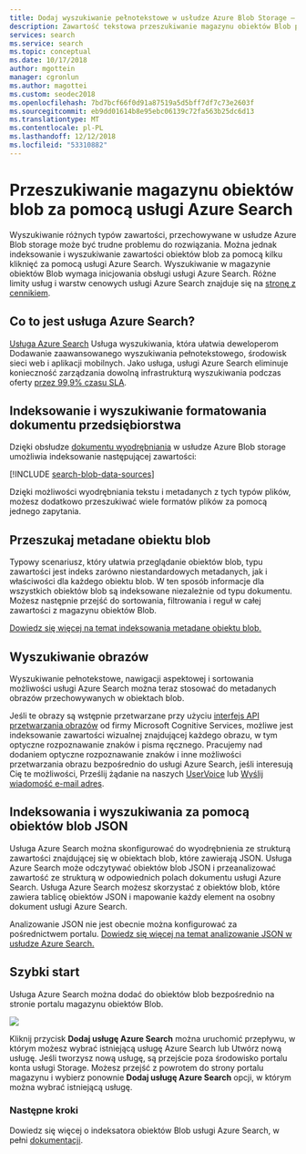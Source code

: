 ```yaml
---
title: Dodaj wyszukiwanie pełnotekstowe w usłudze Azure Blob Storage — usługi Azure Search
description: Zawartość tekstowa przeszukiwanie magazynu obiektów Blob platformy Azure na potrzeby usługi Azure Search indeksowanie, w kodzie przy użyciu interfejsu API REST protokołu HTTP.
services: search
ms.service: search
ms.topic: conceptual
ms.date: 10/17/2018
author: mgottein
manager: cgronlun
ms.author: magottei
ms.custom: seodec2018
ms.openlocfilehash: 7bd7bcf66f0d91a87519a5d5bff7df7c73e2603f
ms.sourcegitcommit: eb9dd01614b8e95ebc06139c72fa563b25dc6d13
ms.translationtype: MT
ms.contentlocale: pl-PL
ms.lasthandoff: 12/12/2018
ms.locfileid: "53310882"
---
```

# <a name="searching-blob-storage-with-azure-search"></a>Przeszukiwanie magazynu obiektów blob za pomocą usługi Azure Search

Wyszukiwanie różnych typów zawartości, przechowywane w usłudze Azure Blob storage może być trudne problemu do rozwiązania. Można jednak indeksowanie i wyszukiwanie zawartości obiektów blob za pomocą kilku kliknięć za pomocą usługi Azure Search. Wyszukiwanie w magazynie obiektów Blob wymaga inicjowania obsługi usługi Azure Search. Różne limity usług i warstw cenowych usługi Azure Search znajduje się na [stronę z cennikiem](https://aka.ms/azspricing).

## <a name="what-is-azure-search"></a>Co to jest usługa Azure Search?
[Usługa Azure Search](https://aka.ms/whatisazsearch) Usługa wyszukiwania, która ułatwia deweloperom Dodawanie zaawansowanego wyszukiwania pełnotekstowego, środowisk sieci web i aplikacji mobilnych. Jako usługa, usługi Azure Search eliminuje konieczność zarządzania dowolną infrastrukturą wyszukiwania podczas oferty [przez 99,9% czasu SLA](https://aka.ms/azuresearchsla).

## <a name="index-and-search-enterprise-document-formats"></a>Indeksowanie i wyszukiwanie formatowania dokumentu przedsiębiorstwa
Dzięki obsłudze [dokumentu wyodrębniania](https://aka.ms/azsblobindexer) w usłudze Azure Blob storage umożliwia indeksowanie następującej zawartości:

[!INCLUDE [search-blob-data-sources](../../includes/search-blob-data-sources.md)]

Dzięki możliwości wyodrębniania tekstu i metadanych z tych typów plików, możesz dodatkowo przeszukiwać wiele formatów plików za pomocą jednego zapytania. 

## <a name="search-through-your-blob-metadata"></a>Przeszukaj metadane obiektu blob
Typowy scenariusz, który ułatwia przeglądanie obiektów blob, typu zawartości jest indeks zarówno niestandardowych metadanych, jak i właściwości dla każdego obiektu blob. W ten sposób informacje dla wszystkich obiektów blob są indeksowane niezależnie od typu dokumentu. Możesz następnie przejść do sortowania, filtrowania i reguł w całej zawartości z magazynu obiektów Blob.

[Dowiedz się więcej na temat indeksowania metadane obiektu blob.](https://aka.ms/azsblobmetadataindexing)

## <a name="image-search"></a>Wyszukiwanie obrazów
Wyszukiwanie pełnotekstowe, nawigacji aspektowej i sortowania możliwości usługi Azure Search można teraz stosować do metadanych obrazów przechowywanych w obiektach blob.

Jeśli te obrazy są wstępnie przetwarzane przy użyciu [interfejs API przetwarzania obrazów](https://www.microsoft.com/cognitive-services/computer-vision-api) od firmy Microsoft Cognitive Services, możliwe jest indeksowanie zawartości wizualnej znajdującej każdego obrazu, w tym optyczne rozpoznawanie znaków i pisma ręcznego. Pracujemy nad dodaniem optyczne rozpoznawanie znaków i inne możliwości przetwarzania obrazu bezpośrednio do usługi Azure Search, jeśli interesują Cię te możliwości, Prześlij żądanie na naszych [UserVoice](https://aka.ms/azsuv) lub [Wyślij wiadomość e-mail adres](mailto:azscustquestions@microsoft.com).

## <a name="index-and-search-through-json-blobs"></a>Indeksowania i wyszukiwania za pomocą obiektów blob JSON
Usługa Azure Search można skonfigurować do wyodrębnienia ze strukturą zawartości znajdującej się w obiektach blob, które zawierają JSON. Usługa Azure Search może odczytywać obiektów blob JSON i przeanalizować zawartość ze strukturą w odpowiednich polach dokumentu usługi Azure Search. Usługa Azure Search możesz skorzystać z obiektów blob, które zawiera tablicę obiektów JSON i mapowanie każdy element na osobny dokument usługi Azure Search.

Analizowanie JSON nie jest obecnie można konfigurować za pośrednictwem portalu. [Dowiedz się więcej na temat analizowanie JSON w usłudze Azure Search.](https://aka.ms/azsjsonblobindexing)

## <a name="quick-start"></a>Szybki start
Usługa Azure Search można dodać do obiektów blob bezpośrednio na stronie portalu magazynu obiektów Blob.

![](./media/search-blob-storage-integration/blob-blade.png)

Kliknij przycisk **Dodaj usługę Azure Search** można uruchomić przepływu, w którym możesz wybrać istniejącą usługę Azure Search lub Utwórz nową usługę. Jeśli tworzysz nową usługę, są przejście poza środowisko portalu konta usługi Storage. Możesz przejść z powrotem do strony portalu magazynu i wybierz ponownie **Dodaj usługę Azure Search** opcji, w którym można wybrać istniejącą usługę.

### <a name="next-steps"></a>Następne kroki
Dowiedz się więcej o indeksatora obiektów Blob usługi Azure Search, w pełni [dokumentacji](https://aka.ms/azsblobindexer).
